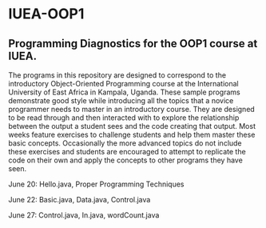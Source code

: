 # IUEA-OOP1
## Programming Diagnostics for the OOP1 course at IUEA.

The programs in this repository are designed to correspond to the introductory Object-Oriented Programming course 
at the International University of East Africa in Kampala, Uganda.  These sample programs demonstrate good style 
while introducing all the topics that a novice programmer needs to master in an introductory course.  They are 
designed to be read through and then interacted with to explore the relationship between the output a student sees
and the code creating that output.  Most weeks feature exercises to challenge students and help them master
these basic concepts.  Occasionally the more advanced topics do not include these exercises and students are 
encouraged to attempt to replicate the code on their own and apply the concepts to other programs they have seen.

June 20: Hello.java, Proper Programming Techniques

June 22: Basic.java, Data.java, Control.java

June 27: Control.java, In.java, wordCount.java
